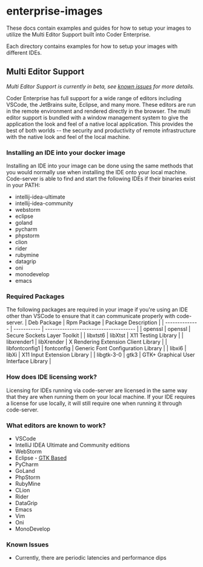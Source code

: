 # enterprise-images

These docs contain examples and guides for how to setup your images to utilize
the Multi Editor Support built into Coder Enterprise.

Each directory contains examples for how to setup your images
with different IDEs.

## Multi Editor Support

*Multi Editor Support is currently in beta, see [known issues](#known-issues) for more details.*

Coder Enterprise has full support for a wide range of editors including VSCode,
the JetBrains suite, Eclipse, and many more. These editors are run in the remote
environment and rendered directly in the browser. The multi editor support is
bundled with a window management system to give the application the look
and feel of a native local application. This provides the best of both
worlds -- the security and productivity of remote infrastructure with the native look
and feel of the local machine.

### Installing an IDE into your docker image

Installing an IDE into your image can be done using the same methods that you would
normally use when installing the IDE onto your local machine. Code-server is able to
find and start the following IDEs if their binaries exist in your PATH:

- intellij-idea-ultimate
- intellij-idea-community
- webstorm
- eclipse
- goland
- pycharm
- phpstorm
- clion
- rider
- rubymine
- datagrip
- oni
- monodevelop
- emacs

### Required Packages

The following packages are required in your image if you're using an IDE other than VSCode
to ensure that it can communicate properly with code-server.
| Deb Package    | Rpm Package | Package Description                   |
| -------------- | ----------- | ------------------------------------- |
| openssl        | openssl     | Secure Sockets Layer Toolkit          |
| libxtst6       | libXtst     | X11 Testing Library                   |
| libxrender1    | libXrender  | X Rendering Extension Client Library  |
| libfontconfig1 | fontconfig  | Generic Font Configuration Library    |
| libxi6         | libXi       | X11 Input Extension Library           |
| libgtk-3-0     | gtk3        | GTK+ Graphical User Interface Library |

### How does IDE licensing work?

Licensing for IDEs running via code-server are licensed in the same way that they are
when running them on your local machine. If your IDE requires a license for use locally,
it will still require one when running it through code-server.

### What editors are known to work?

- VSCode
- IntelliJ IDEA Ultimate and Community editions
- WebStorm
- Eclipse - [GTK Based](#known-issues)
- PyCharm
- GoLand
- PhpStorm
- RubyMine
- CLion
- Rider
- DataGrip
- Emacs
- Vim
- Oni
- MonoDevelop

### Known Issues

- Currently, there are periodic latencies and performance dips
